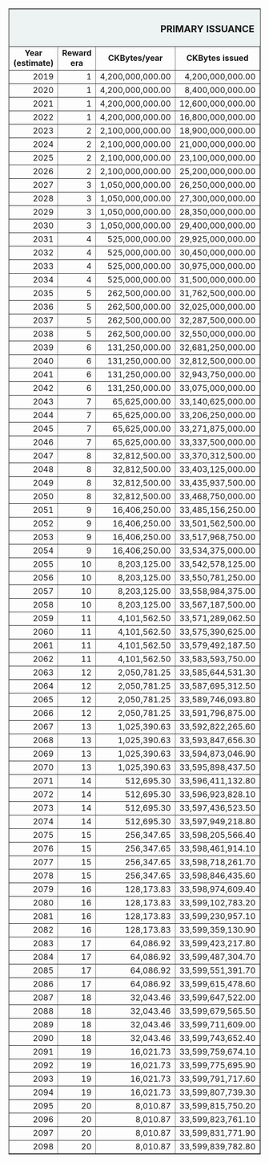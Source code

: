  <table border="1" align="center"> 
    <tr bgcolor="edf2f2">
        <td colspan="6"; width="34%" align="center"><b><H3>PRIMARY ISSUANCE</H3></b></td>
      </tr>
    <tr align="center">
        <td><b>Year (estimate)</b></td>
        <td><b>Reward era</b></td>
        <td><b>CKBytes/year</b></td>
        <td><b>CKBytes issued</b></td>
        <td><b>Percentage issued (%)</b></td>
        <td><b>Inflation rate (%)</b></td>
    </tr>
    <tr align="right">
        <td>2019</td>
        <td>1</td>
        <td>4,200,000,000.00</td>
        <td>4,200,000,000.00</td>
        <td>12.5</td>
        <td>12.500000000000</td>
    </tr>
    <tr align="right">
        <td>2020</td>
        <td>1</td>
        <td>4,200,000,000.00</td>
        <td>8,400,000,000.00</td>
        <td>25</td>
        <td>10.729613733906</td>
    </tr>
    <tr align="right">
        <td>2021</td>
        <td>1</td>
        <td>4,200,000,000.00</td>
        <td>12,600,000,000.00</td>
        <td>37.5</td>
        <td>9.398496240602</td>
    </tr>
    <tr align="right">
        <td>2022</td>
        <td>1</td>
        <td>4,200,000,000.00</td>
        <td>16,800,000,000.00</td>
        <td>50</td>
        <td>8.361204013378</td>
    </tr>
    <tr align="right">
        <td>2023</td>
        <td>2</td>
        <td>2,100,000,000.00</td>
        <td>18,900,000,000.00</td>
        <td>56.25</td>
        <td>3.765060240964</td>
    </tr>
    <tr align="right">
        <td>2024</td>
        <td>2</td>
        <td>2,100,000,000.00</td>
        <td>21,000,000,000.00</td>
        <td>62.5</td>
        <td>3.546099290780</td>
    </tr>
    <tr align="right">
        <td>2025</td>
        <td>2</td>
        <td>2,100,000,000.00</td>
        <td>23,100,000,000.00</td>
        <td>68.75</td>
        <td>3.351206434316</td>
    </tr>
    <tr align="right">
        <td>2026</td>
        <td>2</td>
        <td>2,100,000,000.00</td>
        <td>25,200,000,000.00</td>
        <td>75</td>
        <td>3.176620076239</td>
    </tr>
    <tr align="right">
        <td>2027</td>
        <td>3</td>
        <td>1,050,000,000.00</td>
        <td>26,250,000,000.00</td>
        <td>78.125</td>
        <td>1.509661835749</td>
    </tr>
    <tr align="right">
        <td>2028</td>
        <td>3</td>
        <td>1,050,000,000.00</td>
        <td>27,300,000,000.00</td>
        <td>81.25</td>
        <td>1.459427904262</td>
    </tr>
    <tr align="right">
        <td>2029</td>
        <td>3</td>
        <td>1,050,000,000.00</td>
        <td>28,350,000,000.00</td>
        <td>84.375</td>
        <td>1.412429378531</td>
    </tr>
    <tr align="right">
        <td>2030</td>
        <td>3</td>
        <td>1,050,000,000.00</td>
        <td>29,400,000,000.00</td>
        <td>87.5</td>
        <td>1.368363437329</td>
    </tr>
    <tr align="right">
        <td>2031</td>
        <td>4</td>
        <td>525,000,000.00</td>
        <td>29,925,000,000.00</td>
        <td>89.0625</td>
        <td>0.663481953291</td>
    </tr>
    <tr align="right">
        <td>2032</td>
        <td>4</td>
        <td>525,000,000.00</td>
        <td>30,450,000,000.00</td>
        <td>90.625</td>
        <td>0.648172154524</td>
    </tr>
    <tr align="right">
        <td>2033</td>
        <td>4</td>
        <td>525,000,000.00</td>
        <td>30,975,000,000.00</td>
        <td>92.1875</td>
        <td>0.633552965028</td>
    </tr>
    <tr align="right">
        <td>2034</td>
        <td>4</td>
        <td>525,000,000.00</td>
        <td>31,500,000,000.00</td>
        <td>93.75</td>
        <td>0.619578686493</td>
    </tr>
    <tr align="right">
        <td>2035</td>
        <td>5</td>
        <td>262,500,000.00</td>
        <td>31,762,500,000.00</td>
        <td>94.53125</td>
        <td>0.303103782735</td>
    </tr>
    <tr align="right">
        <td>2036</td>
        <td>5</td>
        <td>262,500,000.00</td>
        <td>32,025,000,000.00</td>
        <td>95.3125</td>
        <td>0.297583620998</td>
    </tr>
    <tr align="right">
        <td>2037</td>
        <td>5</td>
        <td>262,500,000.00</td>
        <td>32,287,500,000.00</td>
        <td>96.09375</td>
        <td>0.292260930559</td>
    </tr>
    <tr align="right">
        <td>2038</td>
        <td>5</td>
        <td>262,500,000.00</td>
        <td>32,550,000,000.00</td>
        <td>96.875</td>
        <td>0.287125301482</td>
    </tr>
    <tr align="right">
        <td>2039</td>
        <td>6</td>
        <td>131,250,000.00</td>
        <td>32,681,250,000.00</td>
        <td>97.265625</td>
        <td>0.141083521445</td>
    </tr>
    <tr align="right">
        <td>2040</td>
        <td>6</td>
        <td>131,250,000.00</td>
        <td>32,812,500,000.00</td>
        <td>97.65625</td>
        <td>0.138881173268</td>
    </tr>
    <tr align="right">
        <td>2041</td>
        <td>6</td>
        <td>131,250,000.00</td>
        <td>32,943,750,000.00</td>
        <td>98.046875</td>
        <td>0.136746526638</td>
    </tr>
    <tr align="right">
        <td>2042</td>
        <td>6</td>
        <td>131,250,000.00</td>
        <td>33,075,000,000.00</td>
        <td>98.4375</td>
        <td>0.134676507030</td>
    </tr>
    <tr align="right">
        <td>2043</td>
        <td>7</td>
        <td>65,625,000.00</td>
        <td>33,140,625,000.00</td>
        <td>98.6328125</td>
        <td>0.066334111654</td>
    </tr>
    <tr align="right">
        <td>2044</td>
        <td>7</td>
        <td>65,625,000.00</td>
        <td>33,206,250,000.00</td>
        <td>98.828125</td>
        <td>0.065402223676</td>
    </tr>
    <tr align="right">
        <td>2045</td>
        <td>7</td>
        <td>65,625,000.00</td>
        <td>33,271,875,000.00</td>
        <td>99.0234375</td>
        <td>0.064496156029</td>
    </tr>
    <tr align="right">
        <td>2046</td>
        <td>7</td>
        <td>65,625,000.00</td>
        <td>33,337,500,000.00</td>
        <td>99.21875</td>
        <td>0.063614850251</td>
    </tr>
    <tr align="right">
        <td>2047</td>
        <td>8</td>
        <td>32,812,500.00</td>
        <td>33,370,312,500.00</td>
        <td>99.31640625</td>
        <td>0.031378652475</td>
    </tr>
    <tr align="right">
        <td>2048</td>
        <td>8</td>
        <td>32,812,500.00</td>
        <td>33,403,125,000.00</td>
        <td>99.4140625</td>
        <td>0.030970874989</td>
    </tr>
    <tr align="right">
        <td>2049</td>
        <td>8</td>
        <td>32,812,500.00</td>
        <td>33,435,937,500.00</td>
        <td>99.51171875</td>
        <td>0.030573559985</td>
    </tr>
    <tr align="right">
        <td>2050</td>
        <td>8</td>
        <td>32,812,500.00</td>
        <td>33,468,750,000.00</td>
        <td>99.609375</td>
        <td>0.030186309905</td>
    </tr>
    <tr align="right">
        <td>2051</td>
        <td>9</td>
        <td>16,406,250.00</td>
        <td>33,485,156,250.00</td>
        <td>99.65820313</td>
        <td>0.014904373539</td>
    </tr>
    <tr align="right">
        <td>2052</td>
        <td>9</td>
        <td>16,406,250.00</td>
        <td>33,501,562,500.00</td>
        <td>99.70703125</td>
        <td>0.014722423429</td>
    </tr>
    <tr align="right">
        <td>2053</td>
        <td>9</td>
        <td>16,406,250.00</td>
        <td>33,517,968,750.00</td>
        <td>99.75585938</td>
        <td>0.014544862173</td>
    </tr>
    <tr align="right">
        <td>2054</td>
        <td>9</td>
        <td>16,406,250.00</td>
        <td>33,534,375,000.00</td>
        <td>99.8046875</td>
        <td>0.014371532868</td>
    </tr>
    <tr align="right">
        <td>2055</td>
        <td>10</td>
        <td>8,203,125.00</td>
        <td>33,542,578,125.00</td>
        <td>99.82910156</td>
        <td>0.007101143000</td>
    </tr>
    <tr align="right">
        <td>2056</td>
        <td>10</td>
        <td>8,203,125.00</td>
        <td>33,550,781,250.00</td>
        <td>99.85351563</td>
        <td>0.007018982135</td>
    </tr>
    <tr align="right">
        <td>2057</td>
        <td>10</td>
        <td>8,203,125.00</td>
        <td>33,558,984,375.00</td>
        <td>99.87792969</td>
        <td>0.006938700742</td>
    </tr>
    <tr align="right">
        <td>2058</td>
        <td>10</td>
        <td>8,203,125.00</td>
        <td>33,567,187,500.00</td>
        <td>99.90234375</td>
        <td>0.006860235059</td>
    </tr>
    <tr align="right">
        <td>2059</td>
        <td>11</td>
        <td>4,101,562.50</td>
        <td>33,571,289,062.50</td>
        <td>99.91455078</td>
        <td>0.003391762088</td>
    </tr>
    <tr align="right">
        <td>2060</td>
        <td>11</td>
        <td>4,101,562.50</td>
        <td>33,575,390,625.00</td>
        <td>99.92675781</td>
        <td>0.003354367454</td>
    </tr>
    <tr align="right">
        <td>2061</td>
        <td>11</td>
        <td>4,101,562.50</td>
        <td>33,579,492,187.50</td>
        <td>99.93896484</td>
        <td>0.003317788389</td>
    </tr>
    <tr align="right">
        <td>2062</td>
        <td>11</td>
        <td>4,101,562.50</td>
        <td>33,583,593,750.00</td>
        <td>99.95117188</td>
        <td>0.003281998501</td>
    </tr>
    <tr align="right">
        <td>2063</td>
        <td>12</td>
        <td>2,050,781.25</td>
        <td>33,585,644,531.30</td>
        <td>99.95727539</td>
        <td>0.001623486261</td>
    </tr>
    <tr align="right">
        <td>2064</td>
        <td>12</td>
        <td>2,050,781.25</td>
        <td>33,587,695,312.50</td>
        <td>99.96337891</td>
        <td>0.001606368932</td>
    </tr>
    <tr align="right">
        <td>2065</td>
        <td>12</td>
        <td>2,050,781.25</td>
        <td>33,589,746,093.80</td>
        <td>99.96948242</td>
        <td>0.001589608791</td>
    </tr>
    <tr align="right">
        <td>2066</td>
        <td>12</td>
        <td>2,050,781.25</td>
        <td>33,591,796,875.00</td>
        <td>99.97558594</td>
        <td>0.001573194775</td>
    </tr>
    <tr align="right">
        <td>2067</td>
        <td>13</td>
        <td>1,025,390.63</td>
        <td>33,592,822,265.60</td>
        <td>99.9786377</td>
        <td>0.000778558135</td>
    </tr>
    <tr align="right">
        <td>2068</td>
        <td>13</td>
        <td>1,025,390.63</td>
        <td>33,593,847,656.30</td>
        <td>99.98168945</td>
        <td>0.000770687487</td>
    </tr>
    <tr align="right">
        <td>2069</td>
        <td>13</td>
        <td>1,025,390.63</td>
        <td>33,594,873,046.90</td>
        <td>99.98474121</td>
        <td>0.000762974379</td>
    </tr>
    <tr align="right">
        <td>2070</td>
        <td>13</td>
        <td>1,025,390.63</td>
        <td>33,595,898,437.50</td>
        <td>99.98779297</td>
        <td>0.000755414129</td>
    </tr>
    <tr align="right">
        <td>2071</td>
        <td>14</td>
        <td>512,695.30</td>
        <td>33,596,411,132.80</td>
        <td>99.98931885</td>
        <td>0.000374001116</td>
    </tr>
    <tr align="right">
        <td>2072</td>
        <td>14</td>
        <td>512,695.30</td>
        <td>33,596,923,828.10</td>
        <td>99.99084473</td>
        <td>0.000370368558</td>
    </tr>
    <tr align="right">
        <td>2073</td>
        <td>14</td>
        <td>512,695.30</td>
        <td>33,597,436,523.50</td>
        <td>99.99237061</td>
        <td>0.000366805885</td>
    </tr>
    <tr align="right">
        <td>2074</td>
        <td>14</td>
        <td>512,695.30</td>
        <td>33,597,949,218.80</td>
        <td>99.99389648</td>
        <td>0.000363311099</td>
    </tr>
    <tr align="right">
        <td>2075</td>
        <td>15</td>
        <td>256,347.65</td>
        <td>33,598,205,566.40</td>
        <td>99.99465942</td>
        <td>0.000179941143</td>
    </tr>
    <tr align="right">
        <td>2076</td>
        <td>15</td>
        <td>256,347.65</td>
        <td>33,598,461,914.10</td>
        <td>99.99542236</td>
        <td>0.000178259108</td>
    </tr>
    <tr align="right">
        <td>2077</td>
        <td>15</td>
        <td>256,347.65</td>
        <td>33,598,718,261.70</td>
        <td>99.9961853</td>
        <td>0.000176608229</td>
    </tr>
    <tr align="right">
        <td>2078</td>
        <td>15</td>
        <td>256,347.65</td>
        <td>33,598,846,435.60</td>
        <td>99.99656677</td>
        <td>0.000174987647</td>
    </tr>
    <tr align="right">
        <td>2079</td>
        <td>16</td>
        <td>128,173.83</td>
        <td>33,598,974,609.40</td>
        <td>99.99694824</td>
        <td>0.000086698343</td>
    </tr>
    <tr align="right">
        <td>2080</td>
        <td>16</td>
        <td>128,173.83</td>
        <td>33,599,102,783.20</td>
        <td>99.99732971</td>
        <td>0.000085917197</td>
    </tr>
    <tr align="right">
        <td>2081</td>
        <td>16</td>
        <td>128,173.83</td>
        <td>33,599,230,957.10</td>
        <td>99.99771118</td>
        <td>0.000085150001</td>
    </tr>
    <tr align="right">
        <td>2082</td>
        <td>16</td>
        <td>128,173.83</td>
        <td>33,599,359,130.90</td>
        <td>99.99809265</td>
        <td>0.000084396386</td>
    </tr>
    <tr align="right">
        <td>2083</td>
        <td>17</td>
        <td>64,086.92</td>
        <td>33,599,423,217.80</td>
        <td>99.99828339</td>
        <td>0.000041828000</td>
    </tr>
    <tr align="right">
        <td>2084</td>
        <td>17</td>
        <td>64,086.92</td>
        <td>33,599,487,304.70</td>
        <td>99.99847412</td>
        <td>0.000041464259</td>
    </tr>
    <tr align="right">
        <td>2085</td>
        <td>17</td>
        <td>64,086.92</td>
        <td>33,599,551,391.70</td>
        <td>99.99866486</td>
        <td>0.000041106791</td>
    </tr>
    <tr align="right">
        <td>2086</td>
        <td>17</td>
        <td>64,086.92</td>
        <td>33,599,615,478.60</td>
        <td>99.99885559</td>
        <td>0.000040755433</td>
    </tr>
    <tr align="right">
        <td>2087</td>
        <td>18</td>
        <td>32,043.46</td>
        <td>33,599,647,522.00</td>
        <td>99.99895096</td>
        <td>0.000020205015</td>
    </tr>
    <tr align="right">
        <td>2088</td>
        <td>18</td>
        <td>32,043.46</td>
        <td>33,599,679,565.50</td>
        <td>99.99904633</td>
        <td>0.000020035221</td>
    </tr>
    <tr align="right">
        <td>2089</td>
        <td>18</td>
        <td>32,043.46</td>
        <td>33,599,711,609.00</td>
        <td>99.99914169</td>
        <td>0.000019868256</td>
    </tr>
    <tr align="right">
        <td>2090</td>
        <td>18</td>
        <td>32,043.46</td>
        <td>33,599,743,652.40</td>
        <td>99.99923706</td>
        <td>0.000019704052</td>
    </tr>
    <tr align="right">
        <td>2091</td>
        <td>19</td>
        <td>16,021.73</td>
        <td>33,599,759,674.10</td>
        <td>99.99928474</td>
        <td>0.000009771269</td>
    </tr>
    <tr align="right">
        <td>2092</td>
        <td>19</td>
        <td>16,021.73</td>
        <td>33,599,775,695.90</td>
        <td>99.99933243</td>
        <td>0.000009691827</td>
    </tr>
    <tr align="right">
        <td>2093</td>
        <td>19</td>
        <td>16,021.73</td>
        <td>33,599,791,717.60</td>
        <td>99.99938011</td>
        <td>0.000009613666</td>
    </tr>
    <tr align="right">
        <td>2094</td>
        <td>19</td>
        <td>16,021.73</td>
        <td>33,599,807,739.30</td>
        <td>99.9994278</td>
        <td>0.000009536756</td>
    </tr>
    <tr align="right">
        <td>2095</td>
        <td>20</td>
        <td>8,010.87</td>
        <td>33,599,815,750.20</td>
        <td>99.99945164</td>
        <td>0.000004730536</td>
    </tr>
    <tr align="right">
        <td>2096</td>
        <td>20</td>
        <td>8,010.87</td>
        <td>33,599,823,761.10</td>
        <td>99.99947548</td>
        <td>0.000004693288</td>
    </tr>
    <tr align="right">
        <td>2097</td>
        <td>20</td>
        <td>8,010.87</td>
        <td>33,599,831,771.90</td>
        <td>99.99949932</td>
        <td>0.000004656621</td>
    </tr>
    <tr align="right">
        <td>2098</td>
        <td>20</td>
        <td>8,010.87</td>
        <td>33,599,839,782.80</td>
        <td>99.99952316</td>
        <td>0.000004620523</td>
    </tr>
</table>
